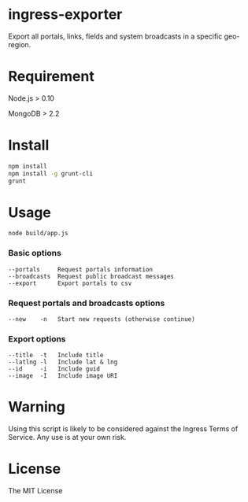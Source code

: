 ingress-exporter
========================

Export all portals, links, fields and system broadcasts in a specific geo-region.

# Requirement

Node.js > 0.10

MongoDB > 2.2

# Install

```bash
npm install
npm install -g grunt-cli
grunt
```

# Usage

```
node build/app.js
```

### Basic options

```
--portals     Request portals information
--broadcasts  Request public broadcast messages
--export      Export portals to csv
```

### Request portals and broadcasts options

```
--new    -n   Start new requests (otherwise continue)
```

### Export options

```
--title  -t   Include title
--latlng -l   Include lat & lng
--id     -i   Include guid
--image  -I   Include image URI
```


# Warning

Using this script is likely to be considered against the Ingress Terms of Service. Any use is at your own risk.

# License

The MIT License